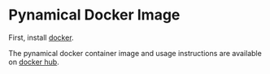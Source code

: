 # Pynamical Docker Image

First, install [docker](https://www.docker.com/). 

The pynamical docker container image and usage instructions are available on [docker hub](https://hub.docker.com/r/gboeing/pynamical).
